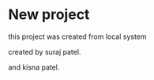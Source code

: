 
# New project 

this project was created from local system

created by suraj patel.

and kisna patel.















